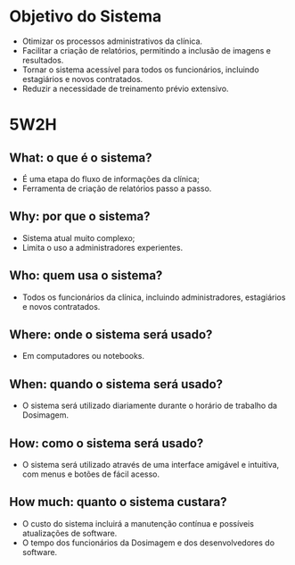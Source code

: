 # Objetivo do Sistema

- Otimizar os processos administrativos da clínica.
- Facilitar a criação de relatórios, permitindo a inclusão de imagens e resultados.
- Tornar o sistema acessível para todos os funcionários, incluindo estagiários e novos contratados.
- Reduzir a necessidade de treinamento prévio extensivo.

# 5W2H

## What: o que é o sistema?

- É uma etapa do fluxo de informações da clínica;
- Ferramenta de criação de relatórios passo a passo.

## Why: por que o sistema?

- Sistema atual muito complexo;
- Limita o uso a administradores experientes.

## Who: quem usa o sistema?

- Todos os funcionários da clínica, incluindo administradores, estagiários e novos contratados.

## Where: onde o sistema será usado?

- Em computadores ou notebooks.

## When: quando o sistema será usado?

- O sistema será utilizado diariamente durante o horário de trabalho da Dosimagem.

## How: como o sistema será usado?

- O sistema será utilizado através de uma interface amigável e intuitiva, com menus e botões de fácil acesso.

## How much: quanto o sistema custara?

- O custo do sistema incluirá a manutenção contínua e possíveis atualizações de software.
- O tempo dos funcionários da Dosimagem e dos desenvolvedores do software.

